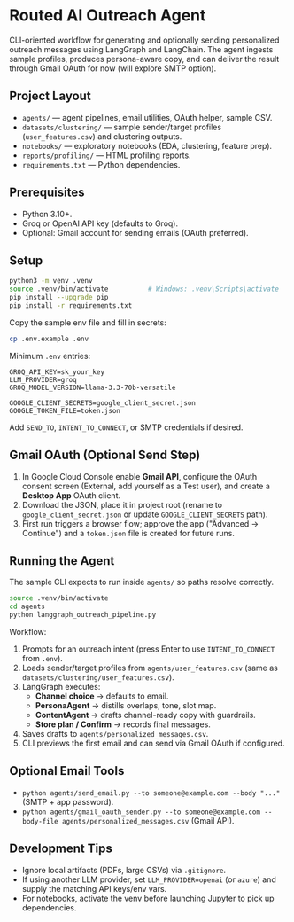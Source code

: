# Routed AI Outreach Agent

CLI-oriented workflow for generating and optionally sending personalized outreach messages using LangGraph and LangChain. The agent ingests sample profiles, produces persona-aware copy, and can deliver the result through Gmail OAuth for now (will explore SMTP option).

## Project Layout
- `agents/` — agent pipelines, email utilities, OAuth helper, sample CSV.
- `datasets/clustering/` — sample sender/target profiles (`user_features.csv`) and clustering outputs.
- `notebooks/` — exploratory notebooks (EDA, clustering, feature prep).
- `reports/profiling/` — HTML profiling reports.
- `requirements.txt` — Python dependencies.

## Prerequisites
- Python 3.10+.
- Groq or OpenAI API key (defaults to Groq).
- Optional: Gmail account for sending emails (OAuth preferred).

## Setup
```bash
python3 -m venv .venv
source .venv/bin/activate          # Windows: .venv\Scripts\activate
pip install --upgrade pip
pip install -r requirements.txt
```

Copy the sample env file and fill in secrets:
```bash
cp .env.example .env
```

Minimum `.env` entries:
```
GROQ_API_KEY=sk_your_key
LLM_PROVIDER=groq
GROQ_MODEL_VERSION=llama-3.3-70b-versatile

GOOGLE_CLIENT_SECRETS=google_client_secret.json
GOOGLE_TOKEN_FILE=token.json
```
Add `SEND_TO`, `INTENT_TO_CONNECT`, or SMTP credentials if desired.

## Gmail OAuth (Optional Send Step)
1. In Google Cloud Console enable **Gmail API**, configure the OAuth consent screen (External, add yourself as a Test user), and create a **Desktop App** OAuth client.
2. Download the JSON, place it in project root (rename to `google_client_secret.json` or update `GOOGLE_CLIENT_SECRETS` path).
3. First run triggers a browser flow; approve the app ("Advanced → Continue") and a `token.json` file is created for future runs.

## Running the Agent
The sample CLI expects to run inside `agents/` so paths resolve correctly.
```bash
source .venv/bin/activate
cd agents
python langgraph_outreach_pipeline.py
```

Workflow:
1. Prompts for an outreach intent (press Enter to use `INTENT_TO_CONNECT` from `.env`).
2. Loads sender/target profiles from `agents/user_features.csv` (same as `datasets/clustering/user_features.csv`).
3. LangGraph executes:
   - **Channel choice** → defaults to email.
   - **PersonaAgent** → distills overlaps, tone, slot map.
   - **ContentAgent** → drafts channel-ready copy with guardrails.
   - **Store plan / Confirm** → records final messages.
4. Saves drafts to `agents/personalized_messages.csv`.
5. CLI previews the first email and can send via Gmail OAuth if configured.

## Optional Email Tools
- `python agents/send_email.py --to someone@example.com --body "..."` (SMTP + app password).
- `python agents/gmail_oauth_sender.py --to someone@example.com --body-file agents/personalized_messages.csv` (Gmail API).

## Development Tips
- Ignore local artifacts (PDFs, large CSVs) via `.gitignore`.
- If using another LLM provider, set `LLM_PROVIDER=openai` (or `azure`) and supply the matching API keys/env vars.
- For notebooks, activate the venv before launching Jupyter to pick up dependencies.
